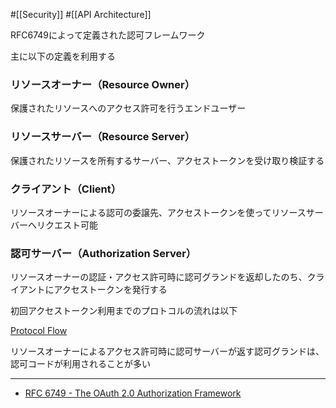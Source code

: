 #[[Security]] #[[API Architecture]]

RFC6749によって定義された認可フレームワーク

主に以下の定義を利用する

### リソースオーナー（Resource Owner）
保護されたリソースへのアクセス許可を行うエンドユーザー

### リソースサーバー（Resource Server）
保護されたリソースを所有するサーバー、アクセストークンを受け取り検証する

### クライアント（Client）
リソースオーナーによる認可の委譲先、アクセストークンを使ってリソースサーバーへリクエスト可能

### 認可サーバー（Authorization Server）
リソースオーナーの認証・アクセス許可時に認可グランドを返却したのち、クライアントにアクセストークンを発行する


初回アクセストークン利用までのプロトコルの流れは以下

[Protocol Flow](https://datatracker.ietf.org/doc/html/rfc6749#section-1.2)

リソースオーナーによるアクセス許可時に認可サーバーが返す認可グランドは、認可コードが利用されることが多い

---

- [RFC 6749 - The OAuth 2.0 Authorization Framework](https://datatracker.ietf.org/doc/html/rfc6749)